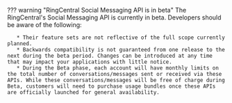 ??? warning "RingCentral Social Messaging API is in beta"
    The RingCentral's Social Messaging API is currently in beta. Developers should be aware of the following:
	
       * Their feature sets are not reflective of the full scope currently planned.
       * Backwards compatibility is not guaranteed from one release to the next during the beta period. Changes can be introduced at any time that may impact your applications with little notice.
       * During the Beta phase, each account will have monthly limits on the total number of conversations/messages sent or received via these APIs. While these conversations/messages will be free of charge during Beta, customers will need to purchase usage bundles once these APIs are officially launched for general availability.
